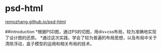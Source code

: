 # psd-html

[remozhang.github.io/psd-html](https://remozhang.github.io/psd-html/)

##introduction
*根据PSD图，通过PS的切图，用div+css布局，较为准确地实现了设计图的还原。
*通过这次实践，学会了较为普遍的布局思想，以及布局中关于清除浮动，盒子模型的运用和相关布局的技术。
